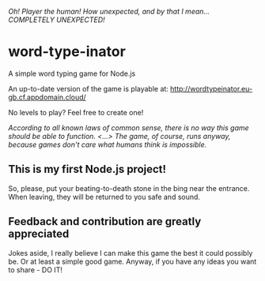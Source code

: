 _Oh! Player the human! How unexpected, and by that I mean... COMPLETELY UNEXPECTED!_
# word-type-inator
A simple word typing game for Node.js

An up-to-date version of the game is playable at: http://wordtypeinator.eu-gb.cf.appdomain.cloud/

No levels to play? Feel free to create one!

_According to all known laws of common sense, there is no way this game should be able to function. <...> The game, of course, runs anyway, because games don't care what humans think is impossible._
## This is my first Node.js project!

So, please, put your beating-to-death stone in the bing near the entrance. When leaving, they will be returned to you safe and sound.

## Feedback and contribution are greatly appreciated
Jokes aside, I really believe I can make this game the best it could possibly be. Or at least a simple good game. Anyway, if you have any ideas you want to share - DO IT!
